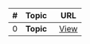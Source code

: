 | # | Topic   | URL |
|---|--------------------------------------------------------|-----------------------------------------------------------------------------------------------------|
| 0 | <b>Topic</b> | [View]()
